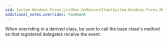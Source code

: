 ```yaml
---
uid: System.Windows.Forms.ListBox.OnMeasureItem(System.Windows.Forms.MeasureItemEventArgs)
additional_notes.overrides: *content
---
```


<p>When overriding <xref href="System.Windows.Forms.ListBox.OnMeasureItem(System.Windows.Forms.MeasureItemEventArgs)"></xref> in a derived class, be sure to call the base class's <xref href="System.Windows.Forms.ListBox.OnMeasureItem(System.Windows.Forms.MeasureItemEventArgs)"></xref> method so that registered delegates receive the event.</p>


